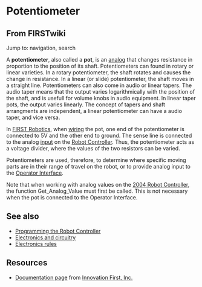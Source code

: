 # Potentiometer

## From FIRSTwiki

Jump to: navigation, search

A **potentiometer**, also called a **pot**, is an [analog](Analog "Analog") <sensor> that changes resistance in proportion to the position of its shaft. Potentiometers can found in rotary or linear varieties. In a rotary potentiometer, the shaft rotates and causes the change in resistance. In a linear (or slide) potentiometer, the shaft moves in a straight line. Potentiometers can also come in audio or linear tapers. The audio taper means that the output varies logarithmically with the position of the shaft, and is usefull for volume knobs in audio equipment. In linear taper pots, the output varies linearly. The concept of tapers and shaft arrangments are independent, a linear potentiometer can have a audio taper, and vice versa.

In [FIRST Robotics](first), when [wiring](/index.php?title=Wiring&action=edit "Wiring") the pot, one end of the potentiometer is connected to 5V and the other end to ground. The sense line is connected to the analog [input](Input "Input") on the [Robot Controller](robot-controller). Thus, the potentiometer acts as a voltage divider, where the values of the two resistors can be varied.

Potentiometers are used, therefore, to determine where specific moving parts are in their range of travel on the robot, or to provide analog input to the [Operator Interface](operator-interface).

Note that when working with analog values on the [2004 Robot Controller](Robot_Controller_%282004%29 "Robot Controller \(2004\)"), the function Get_Analog_Value must first be called. This is not necessary when the pot is connected to the Operator Interface.

## See also

- [Programming the Robot Controller](Programming_the_Robot_Controller "Programming the Robot Controller")
- [Electronics and circuitry](Electronics_and_circuitry "Electronics and circuitry")
- [Electronics rules](/index.php?title=Electronics_rules&action=edit "Electronics rules")

## Resources

- [Documentation page](http://innovationfirst.com/FIRSTRobotics/documentation.htm "http://innovationfirst.com/FIRSTRobotics/documentation.htm") from [Innovation First, Inc.](Innovation_First%2C_Inc. "Innovation First, Inc.")
